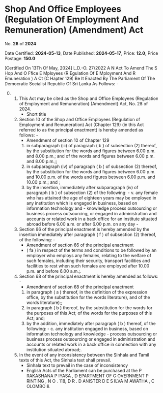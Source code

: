 # Shop And Office Employees (Regulation Of Employment And Remuneration) (Amendment)  Act

No. **28** of **2024**

Date Certified: **2024-05-13**, Date Published: **2024-05-17**, Price: **12.0**, Price Postage: **150.0**

[Certified On 13Th Of May, 2024]
L.D.-O. 27/2022
A N   Act   To   Amend   The  S Hop   And  O Ffice   E Mployees  (R Egulation
Of  E Mployment   And  R Emuneration ) A Ct  (C Hapter  129)
Be It Enacted By The Parliament Of The Democratic Socialist Republic Of Sri Lanka As Follows: -

0. 
    1. This Act may be cited as the Shop and Office Employees (Regulation of Employment and Remuneration) (Amendment) Act, No.  28  of 2024.
        - Short title
    2. Section 10 of the Shop and Office Employees (Regulation of Employment and Remuneration) Act (Chapter 129) (in this Act referred to as the principal enactment) is hereby amended as follows: -
        - Amendment of section 10 of Chapter 129
        1. in subparagraph (iii) of paragraph ( b ) of subsection (2) thereof, by the substitution for the words and figures between 6.00 p.m. and 8.00 p.m.; and of the words and figures between 6.00 p.m. and 8.00 p.m.;;
        2. in subparagraph (iv) of  paragraph ( b ) of subsection (2) thereof, by the substitution for the words and figures between 6.00 p.m. and 10.00 p.m. of the words and figures between 6.00 p.m. and 10.00 p.m.;  and ;
        3. by the insertion, immediately after subparagraph (iv) of paragraph ( b ) of subsection (2) of the following: -
            v. any female who has attained the age of eighteen years may be employed in any institution which is engaged in business, based on information technology and
                - knowledge process outsourcing or business process outsourcing, or engaged in administration and accounts or related work in a back office for an institute situated abroad before 6.00 a.m. or after 6.00 p.m. on any day
                - 
    3. Section 66 of the principal enactment is hereby amended by the insertion immediately after paragraph ( f ) of subsection (2) thereof, of the following: -
        - Amendment of section 66 of the principal enactment
        - ( fa ) in respect of the terms and conditions to be followed by an employer who employs any females, relating to the welfare of such females, including their security, transport facilities and facilities to rest when such females are employed after 10.00 p.m. and before 6.00 a.m.;.
    4. Section 68 of the principal enactment is hereby amended as follows: -
        - Amendment of section 68 of the principal enactment
        1. in paragraph ( a ) thereof, in the definition of the expression office, by the substitution for the words literature), and of the words literature);;
        2. in paragraph ( b ) thereof, by the substitution for the words for the purposes of this Act; of the words for the purposes of this Act; and;
        3. by the addition, immediately after paragraph ( b ) thereof, of the following: -
            c. any institution engaged in business, based on information technology and knowledge
                - process outsourcing or business process outsourcing or engaged in administration and accounts or related work in a back office in connection with any institution situated abroad;.
    5. In the event of any inconsistency between the Sinhala and Tamil texts of this Act, the Sinhala text shall prevail.
        - Sinhala text to prevail in the case of inconsistency
        - English Acts of the Parliament can be purchased at the P RAKASHANA  P IYASA , D EPARTMENT   OF G OVERNMENT  P RINTING , N O . 118, D R . D ANISTER  D E  S ILVA  M AWATHA , C OLOMBO  8.